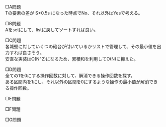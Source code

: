 □A問題  
Tの要素の差が S+0.5s になった時点でNo、それ以外はYesで考える。

□B問題  
Aをsetにして、listに戻してソートすれば良い。

□C問題  
各城壁に対していくつの砲台が付いているかリストで管理して、その最小値を出力すれば良さそう。  
安直な実装はO(N^2)になるため、累積和を利用してO(N)に抑えた。

□D問題  
全ての1を0にする操作回数に対して、解消できる操作回数を探す。  
ある区間内を1にし、それ以外の区間を0にするような操作の最小値が解消できる操作回数。

□E問題  


□F問題  


□G問題  

